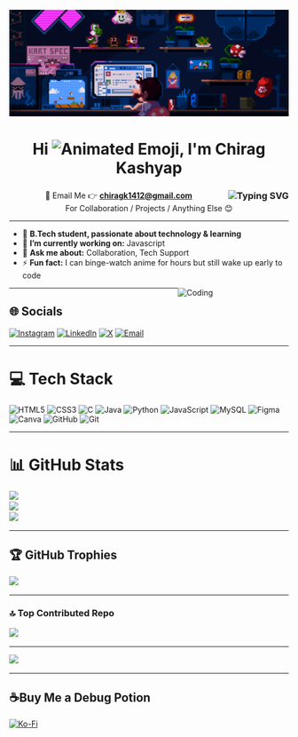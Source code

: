 <!-- 🎮 Header GIF -->
<p align="center">
  <img src="https://raw.githubusercontent.com/mhardik003/mhardik003/main/gifs/mario.gif" alt="MasterHead" />
</p>

<!-- 👋 Intro -->
<h1 align="center">
  Hi <img src="https://iam-weijie.github.io/wave/hand-emoji.svg" alt="Animated Emoji" width="50" height="50">, I'm Chirag Kashyap
</h1>

<!-- 🖊️ Typing SVG -->
<h3 align="center">
  <a href="https://git.io/typing-svg">
    <img align="right" src="https://readme-typing-svg.demolab.com?font=Fira+Code&pause=1000&color=F70074&background=EAFFD700&width=435&lines=Making+buttons+actually+work" alt="Typing SVG" />
  </a>
</h3>

<!-- 💌 Contact -->
<p align="center">
  📩 Email Me 👉 <a href="mailto:chiragk1412@gmail.com"><b>chiragk1412@gmail.com</b></a> <br/>
  For Collaboration / Projects / Anything Else 😊
</p>

---

<!-- ⚡ About Me -->

- 🌱 **B.Tech student, passionate about technology & learning**
- 🔭 **I’m currently working on:** Javascript 
- 💬 **Ask me about:** Collaboration, Tech Support  
- ⚡ **Fun fact:** I can binge-watch anime for hours but still wake up early to code  

<!-- Coding GIF on Right -->
<img align="right" alt="Coding" width="200" src="https://i.pinimg.com/originals/f0/f0/d9/f0f0d932d6e39c7af5aa305cbd8da735.gif">

---

## 🌐 Socials
[![Instagram](https://img.shields.io/badge/Instagram-%23E4405F.svg?logo=Instagram&logoColor=white)](https://instagram.com/chxraaggg) 
[![LinkedIn](https://img.shields.io/badge/LinkedIn-%230077B5.svg?logo=linkedin&logoColor=white)](https://linkedin.com/in/kashyapchirag) 
[![X](https://img.shields.io/badge/X-black.svg?logo=X&logoColor=white)](https://x.com/kashyapchirag0) 
[![Email](https://img.shields.io/badge/Email-D14836?logo=gmail&logoColor=white)](mailto:chiragk1412@gmail.com) 

---

# 💻 Tech Stack
![HTML5](https://img.shields.io/badge/html5-%23E34F26.svg?style=for-the-badge&logo=html5&logoColor=white) 
![CSS3](https://img.shields.io/badge/css3-%231572B6.svg?style=for-the-badge&logo=css3&logoColor=white) 
![C](https://img.shields.io/badge/c-%2300599C.svg?style=for-the-badge&logo=c&logoColor=white) 
![Java](https://img.shields.io/badge/java-%23ED8B00.svg?style=for-the-badge&logo=openjdk&logoColor=white) 
![Python](https://img.shields.io/badge/python-3670A0?style=for-the-badge&logo=python&logoColor=ffdd54) 
![JavaScript](https://img.shields.io/badge/javascript-%23323330.svg?style=for-the-badge&logo=javascript&logoColor=%23F7DF1E) 
![MySQL](https://img.shields.io/badge/mysql-4479A1.svg?style=for-the-badge&logo=mysql&logoColor=white) 
![Figma](https://img.shields.io/badge/figma-%23F24E1E.svg?style=for-the-badge&logo=figma&logoColor=white) 
![Canva](https://img.shields.io/badge/Canva-%2300C4CC.svg?style=for-the-badge&logo=Canva&logoColor=white) 
![GitHub](https://img.shields.io/badge/github-%23121011.svg?style=for-the-badge&logo=github&logoColor=white) 
![Git](https://img.shields.io/badge/git-%23F05033.svg?style=for-the-badge&logo=git&logoColor=white)

---

# 📊 GitHub Stats
![](https://github-readme-stats.vercel.app/api?username=kashyapchirag&theme=gruvbox_light&hide_border=false&include_all_commits=true&count_private=false)<br/>
![](https://nirzak-streak-stats.vercel.app/?user=kashyapchirag&theme=gruvbox_light&hide_border=false)<br/>
![](https://github-readme-stats.vercel.app/api/top-langs/?username=kashyapchirag&theme=gruvbox_light&hide_border=false&include_all_commits=true&count_private=false&layout=compact)

---

## 🏆 GitHub Trophies
![](https://github-profile-trophy.vercel.app/?username=kashyapchirag&theme=gruvbox&no-frame=false&no-bg=true&margin-w=4)

---

### 🔝 Top Contributed Repo
![](https://github-contributor-stats.vercel.app/api?username=kashyapchirag&limit=5&theme=gruvbox&combine_all_yearly_contributions=true)

---

[![](https://visitcount.itsvg.in/api?id=kashyapchirag&icon=0&color=0)](https://visitcount.itsvg.in)

---

## ☕Buy Me a Debug Potion
[![Ko-Fi](https://img.shields.io/badge/Ko--fi-F16061?style=for-the-badge&logo=ko-fi&logoColor=white)](https://ko-fi.com/kashyapchirag) 
